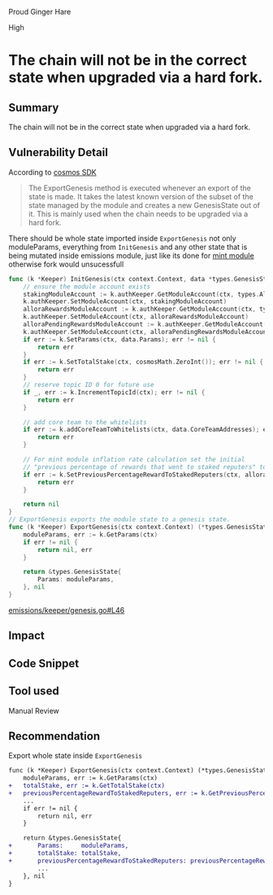 Proud Ginger Hare

High

# The chain will not be in the correct state when upgraded via a hard fork.

## Summary
The chain will not be in the correct state when upgraded via a hard fork.
## Vulnerability Detail
According to [cosmos SDK](https://docs.cosmos.network/main/build/building-modules/genesis#exportgenesis)
>The ExportGenesis method is executed whenever an export of the state is made. It takes the latest known version of the subset of the state managed by the module and creates a new GenesisState out of it. This is mainly used when the chain needs to be upgraded via a hard fork.

There should be whole state imported inside `ExportGenesis` not only moduleParams, everything from `InitGenesis` and any other state that is being mutated inside emissions module, just like its done for [mint module](https://github.com/sherlock-audit/2024-06-allora/blob/main/allora-chain/x/mint/keeper/genesis.go#L36) otherwise fork would unsucessfull
```go
func (k *Keeper) InitGenesis(ctx context.Context, data *types.GenesisState) error {
	// ensure the module account exists
	stakingModuleAccount := k.authKeeper.GetModuleAccount(ctx, types.AlloraStakingAccountName)
	k.authKeeper.SetModuleAccount(ctx, stakingModuleAccount)
	alloraRewardsModuleAccount := k.authKeeper.GetModuleAccount(ctx, types.AlloraRewardsAccountName)
	k.authKeeper.SetModuleAccount(ctx, alloraRewardsModuleAccount)
	alloraPendingRewardsModuleAccount := k.authKeeper.GetModuleAccount(ctx, types.AlloraPendingRewardForDelegatorAccountName)
	k.authKeeper.SetModuleAccount(ctx, alloraPendingRewardsModuleAccount)
	if err := k.SetParams(ctx, data.Params); err != nil {
		return err
	}
	if err := k.SetTotalStake(ctx, cosmosMath.ZeroInt()); err != nil {
		return err
	}
	// reserve topic ID 0 for future use
	if _, err := k.IncrementTopicId(ctx); err != nil {
		return err
	}

	// add core team to the whitelists
	if err := k.addCoreTeamToWhitelists(ctx, data.CoreTeamAddresses); err != nil {
		return err
	}

	// For mint module inflation rate calculation set the initial
	// "previous percentage of rewards that went to staked reputers" to 30%
	if err := k.SetPreviousPercentageRewardToStakedReputers(ctx, alloraMath.MustNewDecFromString("0.3")); err != nil {
		return err
	}

	return nil
}
// ExportGenesis exports the module state to a genesis state.
func (k *Keeper) ExportGenesis(ctx context.Context) (*types.GenesisState, error) {
	moduleParams, err := k.GetParams(ctx)
	if err != nil {
		return nil, err
	}

	return &types.GenesisState{
		Params: moduleParams,
	}, nil
}
```
[emissions/keeper/genesis.go#L46](https://github.com/sherlock-audit/2024-06-allora/blob/main/allora-chain/x/emissions/keeper/genesis.go#L46)
## Impact

## Code Snippet

## Tool used

Manual Review

## Recommendation
Export whole state inside `ExportGenesis`
```diff
func (k *Keeper) ExportGenesis(ctx context.Context) (*types.GenesisState, error) {
	moduleParams, err := k.GetParams(ctx)
+	totalStake, err := k.GetTotalStake(ctx)
+	previousPercentageRewardToStakedReputers, err := k.GetPreviousPercentageRewardToStakedReputers(ctx)
	...
	if err != nil {
		return nil, err
	}

	return &types.GenesisState{
+		Params:     moduleParams,
+		totalStake: totalStake,
+		previousPercentageRewardToStakedReputers: previousPercentageRewardToStakedReputers,
		...
	}, nil
}
```